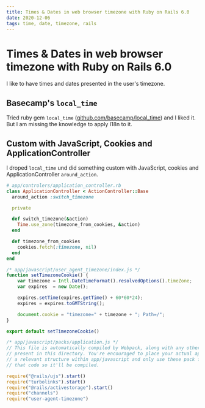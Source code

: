 ```yaml
---
title: Times & Dates in web browser timezone with Ruby on Rails 6.0
date: 2020-12-06
tags: time, date, timezone, rails
---
```


Times & Dates in web browser timezone with Ruby&nbsp;on&nbsp;Rails&nbsp;6.0
===

I like to have times and dates presented in the user's timezone.

Basecamp's `local_time`
---

Tried ruby gem `local_time` ([github.com/basecamp/local_time](https://github.com/basecamp/local_time/))
and I liked it. But I am missing the knowledge to apply I18n to it.

Custom with JavaScript, Cookies and ApplicationController
---

I droped `local_time` und did something custom with JavaScript, cookies and
ApplicationController `around_action`.

```ruby
# app/controlers/application_controller.rb
class ApplicationController < ActionController::Base
  around_action :switch_timezone

  private

  def switch_timezone(&action)
    Time.use_zone(timezone_from_cookies, &action)
  end

  def timezone_from_cookies
    cookies.fetch(:timezone, nil)
  end
end
```


```js
/* app/javascript/user_agent_timezone/index.js */
function setTimezoneCookie() {
    var timezone = Intl.DateTimeFormat().resolvedOptions().timeZone;
    var expires  = new Date();

    expires.setTime(expires.getTime() + 60*60*24);
    expires = expires.toGMTString();

    document.cookie = "timezone=" + timezone + "; Path=/";
}

export default setTimezoneCookie()
```

```js
/* app/javascript/packs/application.js */
// This file is automatically compiled by Webpack, along with any other files
// present in this directory. You're encouraged to place your actual application logic in
// a relevant structure within app/javascript and only use these pack files to reference
// that code so it'll be compiled.

require("@rails/ujs").start()
require("turbolinks").start()
require("@rails/activestorage").start()
require("channels")
require("user-agent-timezone")
```
